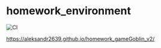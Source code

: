 # homework_environment

![CI](https://github.com/aleksandr2639/homework_gameGoblin_v2/actions/workflows/web.yml/badge.svg)

<https://aleksandr2639.github.io/homework_gameGoblin_v2/>
